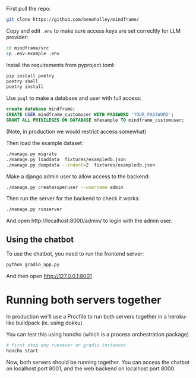 
First pull the repo:

```bash
git clone https://github.com/benwhalley/mindframe/
```

Copy and edit `.env` to make sure access keys are set correcltly for LLM provider:

```bash
cd mindframe/src
cp .env-example .env
```


Install the requirements from pyproject.toml:

```bash
pip install poetry
poetry shell
poetry install
```


Use `psql` to make a database and user with full access:

```sql
create database mindframe;
CREATE USER mindframe_customuser WITH PASSWORD 'YOUR_PASSWORD';
GRANT ALL PRIVILEGES ON DATABASE mfexample TO mindframe_customuser;
```

(Note, in production we would restrict access somewhat)


Then load the example dataset:

```bash
./manage.py migrate
./manage.py loaddata  fixtures/exampledb.json  
./manage.py dumpdata --indent=2  fixtures/exampledb.json  
```


Make a django admin user to allow access to the backend:

```bash
./manage.py createsuperuser --username admin
```

Then run the server for the backend to check it works:

```bash
./manage.py runserver
```

And open http://localhost:8000/admin/ to login with the admin user.



## Using the chatbot

To use the chatbot, you need to run the frontend server:

```bash
python gradio_app.py
```

And then open  <http://127.0.0.1:8001>



# Running both servers together

In production we'll use a Procfile to run both servers together in a heroku-like buildpack (ie. using dokku).

You can test this using honcho (which is a process orchestration package)

```bash
# first stop any runsever or gradio instances
honcho start
```

Now, both servers should be running together. You can access the chatbot on localhost port 8001, and the web backend on localhost port 8000.


